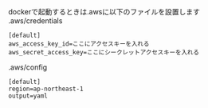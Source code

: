dockerで起動するときは.awsに以下のファイルを設置します  
.aws/credentials
```
[default]
aws_access_key_id=ここにアクセスキーを入れる
aws_secret_access_key=ここにシークレットアクセスキーを入れる
```

.aws/config
```
[default]
region=ap-northeast-1
output=yaml
```

